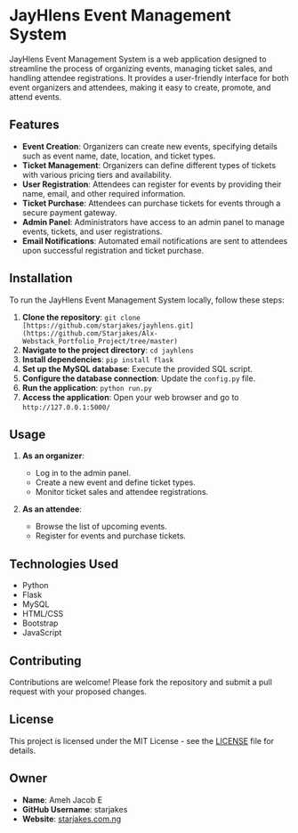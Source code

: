 # JayHlens Event Management System

JayHlens Event Management System is a web application designed to streamline the process of organizing events, managing ticket sales, and handling attendee registrations. It provides a user-friendly interface for both event organizers and attendees, making it easy to create, promote, and attend events.

## Features

- **Event Creation**: Organizers can create new events, specifying details such as event name, date, location, and ticket types.
- **Ticket Management**: Organizers can define different types of tickets with various pricing tiers and availability.
- **User Registration**: Attendees can register for events by providing their name, email, and other required information.
- **Ticket Purchase**: Attendees can purchase tickets for events through a secure payment gateway.
- **Admin Panel**: Administrators have access to an admin panel to manage events, tickets, and user registrations.
- **Email Notifications**: Automated email notifications are sent to attendees upon successful registration and ticket purchase.

## Installation

To run the JayHlens Event Management System locally, follow these steps:

1. **Clone the repository**: `git clone [https://github.com/starjakes/jayhlens.git](https://github.com/Starjakes/Alx-Webstack_Portfolio_Project/tree/master)`
2. **Navigate to the project directory**: `cd jayhlens`
3. **Install dependencies**: `pip install flask`
4. **Set up the MySQL database**: Execute the provided SQL script.
5. **Configure the database connection**: Update the `config.py` file.
6. **Run the application**: `python run.py`
7. **Access the application**: Open your web browser and go to `http://127.0.0.1:5000/`

## Usage

1. **As an organizer**:
   - Log in to the admin panel.
   - Create a new event and define ticket types.
   - Monitor ticket sales and attendee registrations.

2. **As an attendee**:
   - Browse the list of upcoming events.
   - Register for events and purchase tickets.

## Technologies Used

- Python
- Flask
- MySQL
- HTML/CSS
- Bootstrap
- JavaScript

## Contributing

Contributions are welcome! Please fork the repository and submit a pull request with your proposed changes.

## License

This project is licensed under the MIT License - see the [LICENSE](LICENSE) file for details.

## Owner

- **Name**: Ameh Jacob E
- **GitHub Username**: starjakes
- **Website**: [starjakes.com.ng](https://starjakes.com.ng)

